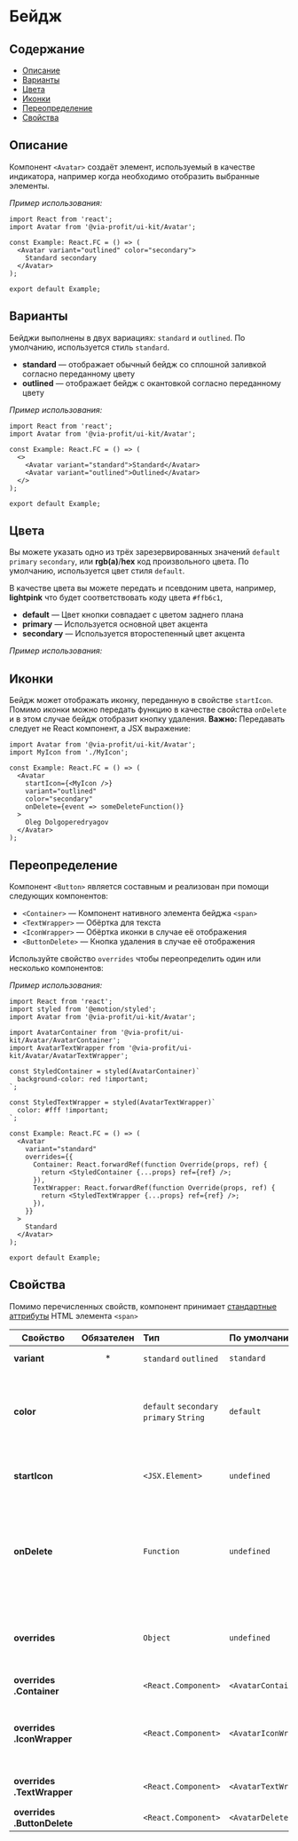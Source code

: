 # Бейдж

## Содержание

- [Описание](#описание)
- [Варианты](#варианты)
- [Цвета](#цвета)
- [Иконки](#иконки)
- [Переопределение](#переопределение)
- [Свойства](#свойства)

## Описание

Компонент `<Avatar>` создаёт элемент, используемый в качестве индикатора, например когда необходимо отобразить выбранные элементы.

_Пример использования:_

```tsx
import React from 'react';
import Avatar from '@via-profit/ui-kit/Avatar';

const Example: React.FC = () => (
  <Avatar variant="outlined" color="secondary">
    Standard secondary
  </Avatar>
);

export default Example;
```

<ExampleAvatarOverview />

## Варианты

Бейджи выполнены в двух вариациях: `standard` и `outlined`. По умолчанию, используется стиль `standard`.

- **standard** — отображает обычный бейдж со сплошной заливкой согласно переданному цвету
- **outlined** — отображает бейдж с окантовкой согласно переданному цвету

_Пример использования:_

```tsx
import React from 'react';
import Avatar from '@via-profit/ui-kit/Avatar';

const Example: React.FC = () => (
  <>
    <Avatar variant="standard">Standard</Avatar>
    <Avatar variant="outlined">Outlined</Avatar>
  </>
);

export default Example;
```

<ExampleAvatarVariants />

## Цвета

Вы можете указать одно из трёх зарезервированных значений `default` `primary` `secondary`, или **rgb(a)**/**hex** код произвольного цвета. По умолчанию, используется цвет стиля `default`.

В качестве цвета вы можете передать и псевдоним цвета, например, **lightpink** что будет соответствовать коду цвета `#ffb6c1`,

- **default** — Цвет кнопки совпадает с цветом заднего плана
- **primary** — Используется основной цвет акцента
- **secondary** — Используется второстепенный цвет акцента

_Пример использования:_

<ExampleAvatarColors />

## Иконки

Бейдж может отображать иконку, переданную в свойстве `startIcon`. Помимо иконки можно передать функцию в качестве свойства `onDelete` и в этом случае бейдж отобразит кнопку удаления.
**Важно:** Передавать следует не React компонент, а JSX выражение:

```tsx
import Avatar from '@via-profit/ui-kit/Avatar';
import MyIcon from './MyIcon';

const Example: React.FC = () => (
  <Avatar
    startIcon={<MyIcon />}
    variant="outlined"
    color="secondary"
    onDelete={event => someDeleteFunction()}
  >
    Oleg Dolgoperedryagov
  </Avatar>
);
```

<ExampleAvatarIcons />

## Переопределение

Компонент `<Button>` является составным и реализован при помощи следующих компонентов:

- `<Container>` — Компонент нативного элемента бейджа `<span>`
- `<TextWrapper>` — Обёртка для текста
- `<IconWrapper>` — Обёртка иконки в случае её отображения
- `<ButtonDelete>` — Кнопка удаления в случае её отображения

Используйте свойство `overrides` чтобы переопределить один или несколько компонентов:

_Пример использования:_

```tsx
import React from 'react';
import styled from '@emotion/styled';
import Avatar from '@via-profit/ui-kit/Avatar';

import AvatarContainer from '@via-profit/ui-kit/Avatar/AvatarContainer';
import AvatarTextWrapper from '@via-profit/ui-kit/Avatar/AvatarTextWrapper';

const StyledContainer = styled(AvatarContainer)`
  background-color: red !important;
`;

const StyledTextWrapper = styled(AvatarTextWrapper)`
  color: #fff !important;
`;

const Example: React.FC = () => (
  <Avatar
    variant="standard"
    overrides={{
      Container: React.forwardRef(function Override(props, ref) {
        return <StyledContainer {...props} ref={ref} />;
      }),
      TextWrapper: React.forwardRef(function Override(props, ref) {
        return <StyledTextWrapper {...props} ref={ref} />;
      }),
    }}
  >
    Standard
  </Avatar>
);

export default Example;
```

<ExampleAvatarOverrides />

## Свойства

Помимо перечисленных свойств, компонент принимает [стандартные аттрибуты](https://developer.mozilla.org/ru/docs/Web/HTML/Element/span#атрибуты) HTML элемента `<span>`

| Свойство                    | Обязателен | Тип                                      | По умолчанию          | Описание                                                                                                                               |
| --------------------------- | :--------: | :--------------------------------------- | :-------------------- | -------------------------------------------------------------------------------------------------------------------------------------- |
| **variant**                 |     \*     | `standard` `outlined`                    | `standard`            | Вариант отображения.                                                                                                                   |
| **color**                   |            | `default` `secondary` `primary` `String` | `default`             | Цвет бейджа. В качестве пользовательского цвета принимается строка в формате **hex** или **rgb(a)**.                                   |
| **startIcon**               |            | `<JSX.Element>`                          | `undefined`           | Элемент иконки, отображаемой слева от текста бейджа.                                                                                   |
| **onDelete**                |            | `Function`                               | `undefined`           | Функция, которая будет вызвана при нажатии на кнопку удаления. Кнопка удаления отображается только в случае передачи данного свойства. |
| **overrides**               |            | `Object`                                 | `undefined`           | Объект элементов для переопределения составных компонентов бейджа                                                                      |
| **overrides .Container**    |            | `<React.Component>`                      | `<AvatarContainer>`    | Компонент нативного `<span>`                                                                                                           |
| **overrides .IconWrapper**  |            | `<React.Component>`                      | `<AvatarIconWrapper>`  | Компонент обёртка для иконки, отображаемой слева от текста бейджа                                                                      |
| **overrides .TextWrapper**  |            | `<React.Component>`                      | `<AvatarTextWrapper>`  | Компонент обёртка текста бейджа                                                                                                        |
| **overrides .ButtonDelete** |            | `<React.Component>`                      | `<AvatarDeleteButton>` | Компонент кнопки удаления                                                                                                              |

